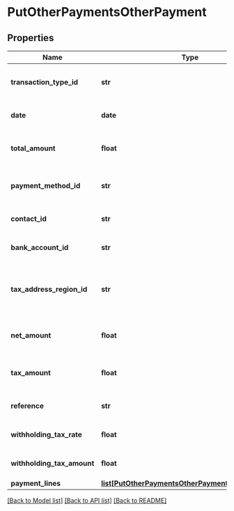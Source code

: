 # PutOtherPaymentsOtherPayment

## Properties
Name | Type | Description | Notes
------------ | ------------- | ------------- | -------------
**transaction_type_id** | **str** | The transaction type of the payment | [optional] 
**date** | **date** | The date of the payment | [optional] 
**total_amount** | **float** | The total amount of the payment | [optional] 
**payment_method_id** | **str** | The ID of the Payment Method. | [optional] 
**contact_id** | **str** | The ID of the Contact. | [optional] 
**bank_account_id** | **str** | The ID of the Bank Account. | [optional] 
**tax_address_region_id** | **str** | The ID of the Tax Address Region. (Canada only) | [optional] 
**net_amount** | **float** | The net amount of the payment | [optional] 
**tax_amount** | **float** | The tax amount of the payment | [optional] 
**reference** | **str** | A reference of the payment | [optional] 
**withholding_tax_rate** | **float** | IRPF withheld tax rate | [optional] 
**withholding_tax_amount** | **float** | IRPF withheld tax amount | [optional] 
**payment_lines** | [**list[PutOtherPaymentsOtherPaymentPaymentLines]**](PutOtherPaymentsOtherPaymentPaymentLines.md) |  | [optional] 

[[Back to Model list]](../README.md#documentation-for-models) [[Back to API list]](../README.md#documentation-for-api-endpoints) [[Back to README]](../README.md)


